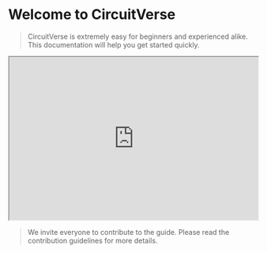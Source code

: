 # Welcome to CircuitVerse

> CircuitVerse is extremely easy for beginners and experienced alike. This documentation will help you get started quickly.

<p style="text-align:center">
    <iframe width="100%" height="330px" src="https://circuitverse.org/simulator/embed/701" id="projectPreview" scrolling="no" webkitAllowFullScreen mozAllowFullScreen allowFullScreen> </iframe>
</p>

> We invite everyone to contribute to the guide. Please read the contribution guidelines for more details.
